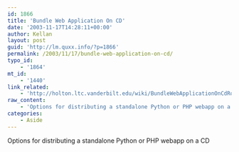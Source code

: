 ```yaml
---
id: 1866
title: 'Bundle Web Application On CD'
date: '2003-11-17T14:28:11+00:00'
author: Kellan
layout: post
guid: 'http://lm.quxx.info/?p=1866'
permalink: /2003/11/17/bundle-web-application-on-cd/
typo_id:
    - '1864'
mt_id:
    - '1440'
link_related:
    - 'http://holton.ltc.vanderbilt.edu/wiki/BundleWebApplicationOnCdRom'
raw_content:
    - 'Options for distributing a standalone Python or PHP webapp on a CD'
categories:
    - Aside
---
```


Options for distributing a standalone Python or PHP webapp on a CD